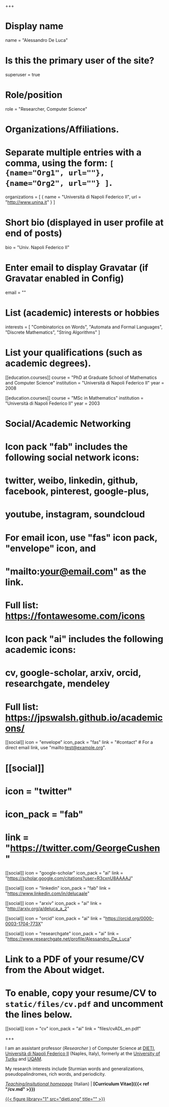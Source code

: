+++
# Display name
name = "Alessandro De Luca"

# Is this the primary user of the site?
superuser = true

# Role/position
role = "Researcher, Computer Science"

# Organizations/Affiliations.
#   Separate multiple entries with a comma, using the form: `[ {name="Org1", url=""}, {name="Org2", url=""} ]`.
organizations = [ { name = "Università di Napoli Federico II", url = "http://www.unina.it" } ]

# Short bio (displayed in user profile at end of posts)
bio = "Univ. Napoli Federico II"

# Enter email to display Gravatar (if Gravatar enabled in Config)
email = ""

# List (academic) interests or hobbies
interests = [
  "Combinatorics on Words",
  "Automata and Formal Languages",
  "Discrete Mathematics",
  "String Algorithms"
]

# List your qualifications (such as academic degrees).
[[education.courses]]
  course = "PhD at Graduate School of Mathematics and Computer Science"
  institution = "Università di Napoli Federico II"
  year = 2008

[[education.courses]]
  course = "MSc in Mathematics"
  institution = "Università di Napoli Federico II"
  year = 2003

# Social/Academic Networking
#
# Icon pack "fab" includes the following social network icons:
#
#   twitter, weibo, linkedin, github, facebook, pinterest, google-plus,
#   youtube, instagram, soundcloud
#
#   For email icon, use "fas" icon pack, "envelope" icon, and
#   "mailto:your@email.com" as the link.
#
#   Full list: https://fontawesome.com/icons
#
# Icon pack "ai" includes the following academic icons:
#
#   cv, google-scholar, arxiv, orcid, researchgate, mendeley
#
#   Full list: https://jpswalsh.github.io/academicons/

[[social]]
  icon = "envelope"
  icon_pack = "fas"
  link = "#contact"  # For a direct email link, use "mailto:test@example.org".

 # [[social]]
 #  icon = "twitter"
 #  icon_pack = "fab"
 #  link = "https://twitter.com/GeorgeCushen"

[[social]]
  icon = "google-scholar"
  icon_pack = "ai"
  link = "https://scholar.google.com/citations?user=R3cxnU8AAAAJ"

[[social]]
  icon = "linkedin"
  icon_pack = "fab"
  link = "https://www.linkedin.com/in/delucaale"

[[social]]
  icon = "arxiv"
  icon_pack = "ai"
  link = "http://arxiv.org/a/deluca_a_2"

[[social]]
  icon = "orcid"
  icon_pack = "ai"
  link = "https://orcid.org/0000-0003-1704-773X"

[[social]]
  icon = "researchgate"
  icon_pack = "ai"
  link = "https://www.researchgate.net/profile/Alessandro_De_Luca"

# Link to a PDF of your resume/CV from the About widget.
# To enable, copy your resume/CV to `static/files/cv.pdf` and uncomment the lines below.
[[social]]
  icon = "cv"
  icon_pack = "ai"
  link = "files/cvADL_en.pdf"

+++

I am an assistant professor (_Researcher_ ) of Computer Science at
[DIETI](http://www.dieti.unina.it/index.php?lang=en),
[Università di Napoli Federico II](http://www.unina.it/en_GB/home)
(Naples, Italy), formerly at the
[University of Turku](https://www.utu.fi/en) and [UQAM](https://uqam.ca/).

My research interests include Sturmian words and generalizations,
pseudopalindromes, rich words, and periodicity.

*[Teaching/insitutional homepage](https://www.docenti.unina.it/alessandro.deluca)*
(Italian) | **[Curriculum Vitae]({{< ref "/cv.md" >}})**

[{{< figure library="1" src="dieti.png" title="" >}}](http://www.dieti.unina.it/index.php?lang=en)
